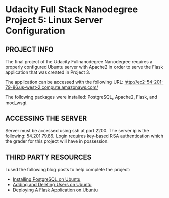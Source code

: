 # Udacity Full Stack Nanodegree Project 5: Linux Server Configuration

## PROJECT INFO

The final project of the Udacity Fullnanodegree Nanodegree requires a properly configured Ubuntu server with Apache2 in order to serve the Flask application that was created in Project 3.

The application can be accessed with the following URL: http://ec2-54-201-79-86.us-west-2.compute.amazonaws.com/

The following packages were installed: PostgreSQL, Apache2, Flask, and mod_wsgi.

## ACCESSING THE SERVER

Server must be accessed using ssh at port 2200. The server ip is the following: 54.201.79.86. Login requires key-based RSA authentication which the grader for this project will have in possession.

## THIRD PARTY RESOURCES

I used the following blog posts to help complete the project:

* [Installing PostgreSQL on Ubuntu](https://www.digitalocean.com/community/tutorials/how-to-install-and-use-postgresql-on-ubuntu-14-04)
* [Adding and Deleting Users on Ubuntu](https://www.digitalocean.com/community/tutorials/how-to-add-and-delete-users-on-ubuntu-12-04-and-centos-6)
* [Deploying A Flask Application on Ubuntu](https://www.digitalocean.com/community/tutorials/how-to-deploy-a-flask-application-on-an-ubuntu-vps)
